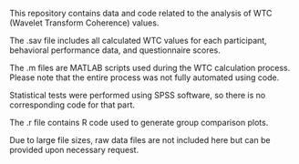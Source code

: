 This repository contains data and code related to the analysis of WTC (Wavelet Transform Coherence) values.

The .sav file includes all calculated WTC values for each participant, behavioral performance data, and questionnaire scores.

The .m files are MATLAB scripts used during the WTC calculation process. Please note that the entire process was not fully automated using code.

Statistical tests were performed using SPSS software, so there is no corresponding code for that part.

The .r file contains R code used to generate group comparison plots.

Due to large file sizes, raw data files are not included here but can be provided upon necessary request.
